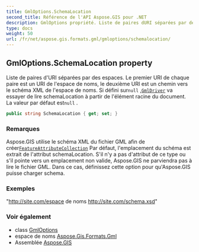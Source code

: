 ```yaml
---
title: GmlOptions.SchemaLocation
second_title: Référence de l'API Aspose.GIS pour .NET
description: GmlOptions propriété. Liste de paires dURI séparées par des espaces. Le premier URI de chaque paire est un URI de lespace de noms le deuxième URI est un chemin vers le schéma XML de lespace de noms. Si défini surnull GmlDriver va essayer de lire schemaLocation à partir de lélément racine du document. La valeur par défaut estnull .
type: docs
weight: 50
url: /fr/net/aspose.gis.formats.gml/gmloptions/schemalocation/
---
```

## GmlOptions.SchemaLocation property

Liste de paires d'URI séparées par des espaces. Le premier URI de chaque paire est un URI de l'espace de noms, le deuxième URI est un chemin vers le schéma XML de l'espace de noms. Si défini sur`null` ,[`GmlDriver`](../../gmldriver/) va essayer de lire schemaLocation à partir de l'élément racine du document. La valeur par défaut est`null` .

```csharp
public string SchemaLocation { get; set; }
```

### Remarques

Aspose.GIS utilise le schéma XML du fichier GML afin de créer[`FeatureAttributeCollection`](../../../aspose.gis/featureattributecollection/) Par défaut, l'emplacement du schéma est extrait de l'attribut schemaLocation. S'il n'y a pas d'attribut de ce type ou s'il pointe vers un emplacement non valide, Aspose.GIS ne parviendra pas à lire le fichier GML. Dans ce cas, définissez cette option pour qu'Aspose.GIS puisse charger schema.

### Exemples

"http://site.com/espace de noms http://site.com/schema.xsd"

### Voir également

* class [GmlOptions](../)
* espace de noms [Aspose.Gis.Formats.Gml](../../gmloptions/)
* Assemblée [Aspose.GIS](../../../)


